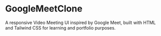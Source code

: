 # GoogleMeetClone
A responsive Video Meeting UI inspired by Google Meet, built with HTML and Tailwind CSS for learning and portfolio purposes.
